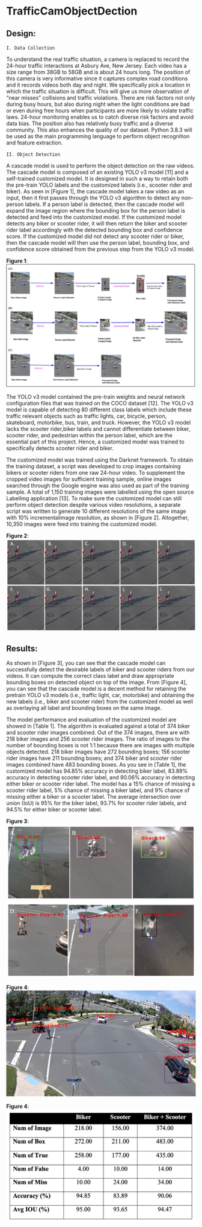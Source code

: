 # TrafficCamObjectDection

## Design:
    I. Data Collection
To understand the real traffic situation, a camera is replaced to record the 24-hour traffic interactions at Asbury Ave, New Jersey. Each video has a size range from 38GB to 58GB and is about 24 hours long. The position of this camera is very informative since it captures complex road conditions and it records videos both day and night. We specifically pick a location in which the traffic situation is difficult. This will give us more observation of “near misses” collisions and traffic violations. There are risk factors not only during busy hours, but also during night when the light conditions are bad or even during free hours when participants are more likely to violate traffic laws. 24-hour monitoring enables us to catch diverse risk factors and avoid data bias. The position also has relatively busy traffic and a diverse community. This also enhances the quality of our dataset. Python 3.8.3 will be used as the main programming language to perform object recognition and feature extraction.

    II. Object Detection
A cascade model is used to perform the object detection on the raw videos. The cascade model is composed of an existing YOLO v3 model [11] and a self-trained customized model. It is designed in such a way to retain both the pre-train YOLO labels and the customized labels (i.e., scooter rider
and biker). As seen in [Figure 1], the cascade model takes a raw video as an input, then it first passes through the YOLO v3 algorithm to detect any non-person labels. If a person label is detected, then the cascade model will expand the image region where the bounding box for the person label is
detected and feed into the customized model. If the customized model detects any biker or scooter rider, it will then return the biker and scooter rider label accordingly with the detected bounding box and confidence score. If the customized model did not detect any scooter rider or biker, then the cascade model will then use the person label, bounding box, and confidence score obtained from the previous step from the YOLO v3 model. 
    
**Figure 1**: ![Figure 1](https://github.com/zhiyingzhu1995/TrafficCamObjectDection/blob/fd96c376035984cf41e6658eb72efef60d8e5e82/Supplement_Images/cascade%20model.png?raw=true "Figure 1") 

The YOLO v3 model contained the pre-train weights and neural network configuration files that was trained on the COCO dataset [12]. The YOLO v3 model is capable of detecting 80 different class labels which include these traffic relevant objects such as traffic lights, car, bicycle, person, skateboard, motorbike, bus, train, and truck. However, the YOLO v3 model lacks the scooter rider,biker labels and cannot differentiate between biker, scooter rider, and pedestrian within the person label, which are the essential part of this project. Hence, a customized model was trained to specifically detects scooter rider and biker.

The customized model was trained using the Darknet framework. To obtain the training dataset, a script was developed to crop images containing bikers or scooter riders from one raw 24-hour video. To supplement the cropped video images for sufficient training sample, online images searched through the Google engine was also used as part of the training sample. A total of 1,150 training images were labelled using the open source LabelImg application [13]. To make sure the
customized model can still perform object detection despite various video resolutions, a separate script was written to generate 10 different resolutions of the same image with 10% incrementalimage resolution, as shown in [Figure 2]. Altogether, 10,350 images were feed into training the
customized model.

**Figure 2**: ![Figure 2](https://github.com/zhiyingzhu1995/TrafficCamObjectDection/blob/0233d5d75b378daac174354171117ff9a4a150d6/Supplement_Images/10%20diff%20resolution.png) 

## Results:
As shown in [Figure 3], you can see that the cascade model can successfully detect the desirable labels of biker and scooter riders from our videos. It can compute the correct class label and draw appropriate bounding boxes on detected object on top of the image. From [Figure 4], you can see that the cascade model is a decent method for retaining the pretrain YOLO v3 models (i.e., traffic light, car, motorbike) and obtaining the new labels (i.e., biker and scooter rider) from the customized model as well as overlaying all label and bounding boxes on the same image.

The model performance and evaluation of the customized model are showed in [Table 1]. The algorithm is evaluated against a total of 374 biker and scooter rider images combined. Out of the 374 images, there are with 218 biker images and 256 scooter rider images. The ratio of images to the number of bounding boxes is not 1:1 because there are images with multiple objects detected. 218 biker images have 272 bounding boxes; 156 scooter rider images have 211 bounding boxes; and 374 biker and scooter rider images combined have 483 bounding boxes. As you see in [Table 1], the customized model has 94.85% accuracy in detecting biker label, 83.89% accuracy in detecting scooter rider label, and 90.06% accuracy in detecting either biker or scooter rider label. The model has a 15% chance of missing a scooter rider label, 5% chance of missing a biker label, and 9% chance of missing either a biker or a scooter label. The average intersection over union (IoU) is 95% for the biker label, 93.7% for scooter rider labels, and 94.5% for either biker or scooter label. 

**Figure 3**: ![Figure 3](https://github.com/zhiyingzhu1995/TrafficCamObjectDection/blob/0233d5d75b378daac174354171117ff9a4a150d6/Supplement_Images/result1.png) 

**Figure 4**: ![Figure 4](https://github.com/zhiyingzhu1995/TrafficCamObjectDection/blob/0233d5d75b378daac174354171117ff9a4a150d6/Supplement_Images/result%202.png) 

**Figure 4**: ![Table 1](https://github.com/zhiyingzhu1995/TrafficCamObjectDection/blob/0233d5d75b378daac174354171117ff9a4a150d6/Supplement_Images/Final%20Eval%20Results.png) 



